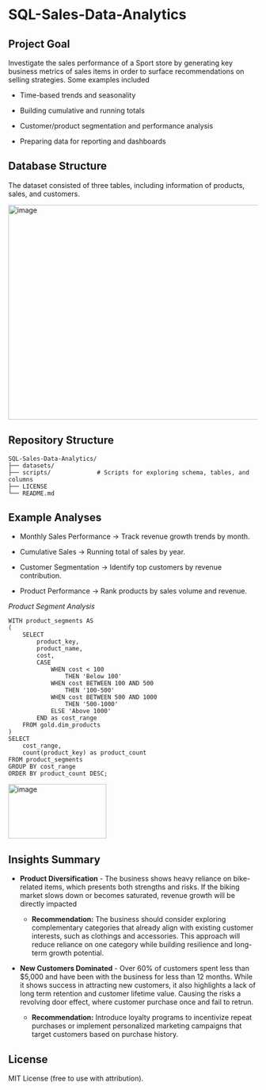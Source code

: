 # SQL-Sales-Data-Analytics

## Project Goal

Investigate the sales performance of a Sport store by generating key business metrics of sales items in order to surface recommendations on selling strategies. Some examples included 

  - Time-based trends and seasonality

  - Building cumulative and running totals

  - Customer/product segmentation and performance analysis

  - Preparing data for reporting and dashboards
    

## Database Structure

The dataset consisted of three tables, including information of products, sales, and customers.

<img width="1123" height="433" alt="image" src="https://github.com/user-attachments/assets/330b60e7-366f-4445-a86b-3da844a4439d" />

## Repository Structure

```
SQL-Sales-Data-Analytics/
├── datasets/            
├── scripts/             # Scripts for exploring schema, tables, and columns
├── LICENSE
└── README.md            
```

## Example Analyses

- Monthly Sales Performance → Track revenue growth trends by month.

- Cumulative Sales → Running total of sales by year.

- Customer Segmentation → Identify top customers by revenue contribution.

- Product Performance → Rank products by sales volume and revenue.

*Product Segment Analysis*
```
WITH product_segments AS 
(
	SELECT 
		product_key,
		product_name,
		cost,
		CASE 
			WHEN cost < 100
				THEN 'Below 100'
			WHEN cost BETWEEN 100 AND 500 
				THEN '100-500'
			WHEN cost BETWEEN 500 AND 1000
				THEN '500-1000'
			ELSE 'Above 1000'
		END as cost_range
	FROM gold.dim_products
) 
SELECT 
	cost_range,
	count(product_key) as product_count
FROM product_segments
GROUP BY cost_range
ORDER BY product_count DESC;
```
<img width="198" height="110" alt="image" src="https://github.com/user-attachments/assets/7d40b23d-e00c-4e6d-94bf-133c3eb23ead" />


## Insights Summary

- **Product Diversification** - The business shows heavy reliance on bike-related items, which presents both strengths and risks. If the biking market slows down or becomes saturated, revenue growth will be directly impacted

	- **Recommendation:** The business should consider exploring complementary categories that already align with existing customer interests, such as clothings and accessories. This approach will reduce reliance on one category while building resilience and long-term growth potential.
  
- **New Customers Dominated** - Over 60% of customers spent less than $5,000 and have been with the business for less than 12 months. While it shows success in attracting new customers, it also highlights a lack of long term retention and customer lifetime value. Causing the risks a revolving door effect, where customer purchase once and fail to retrun.

	- **Recommendation:** Introduce loyalty programs to incentivize repeat purchases or implement personalized marketing campaigns that target customers based on purchase history.

## License

MIT License (free to use with attribution).
